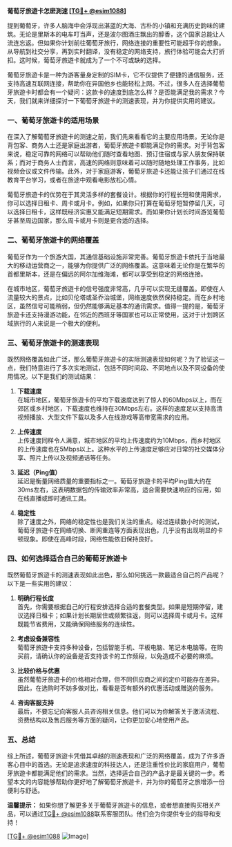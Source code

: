 **葡萄牙旅遊卡怎麽測速 [[TG💪+ @esim1088](https://t.me/s/esim1088)]**

提到葡萄牙，许多人脑海中会浮现出湛蓝的大海、古朴的小镇和充满历史韵味的建筑。无论是里斯本的电车叮当声，还是波尔图酒庄飘出的醇香，这个国家总能让人流连忘返。但如果你计划前往葡萄牙旅行，网络连接的重要性可能超乎你的想象。从导航到社交分享，再到实时翻译，没有稳定的网络支持，旅行体验可能会大打折扣。这时候，葡萄牙旅遊卡就成为了一个不可或缺的选择。

葡萄牙旅遊卡是一种为游客量身定制的SIM卡，它不仅提供了便捷的通信服务，还支持高速互联网连接，帮助你在异国他乡也能轻松上网。不过，很多人在选择葡萄牙旅遊卡时都会有一个疑问：这款卡的速度到底怎么样？是否能满足我的需求？今天，我们就来详细探讨一下葡萄牙旅遊卡的测速表现，并为你提供实用的建议。

### 一、葡萄牙旅遊卡的适用场景

在深入了解葡萄牙旅遊卡的测速之前，我们先来看看它的主要应用场景。无论你是背包客、商务人士还是家庭出游者，葡萄牙旅遊卡都能满足你的需求。对于背包客来说，稳定可靠的网络可以帮助他们随时查看地图、预订住宿或与家人朋友保持联系；而对于商务人士而言，高速的网络则意味着可以随时随地处理工作事务，比如视频会议或文件传输。此外，对于家庭游客，葡萄牙旅遊卡还能让孩子们通过在线教育平台学习，或者在旅途中观看电影放松心情。

葡萄牙旅遊卡的优势在于其灵活多样的套餐设计。根据你的行程长短和使用需求，你可以选择日租卡、周卡或月卡。例如，如果你只打算在葡萄牙短暂停留几天，可以选择日租卡，这样既经济实惠又能满足短期需求。而如果你计划长时间游览葡萄牙甚至周边国家，那么周卡或月卡则是更合适的选择。

### 二、葡萄牙旅遊卡的网络覆盖

葡萄牙作为一个旅游大国，其通信基础设施非常完善。葡萄牙旅遊卡依托于当地最大的移动运营商之一，能够为你提供广泛的网络覆盖。这意味着无论你是在繁华的首都里斯本，还是在偏远的阿尔加维海滩，都可以享受到稳定的网络连接。

在城市地区，葡萄牙旅遊卡的信号强度非常高，几乎可以实现无缝覆盖。即使在人流量较大的景点，比如贝伦塔或圣乔治城堡，网络速度依然保持稳定。而在乡村地区，虽然信号可能稍弱，但仍然能够满足基本的通讯需求。值得一提的是，葡萄牙旅遊卡还支持漫游功能，在邻近的西班牙等国家也可以正常使用，这对于计划跨区域旅行的人来说是一个极大的便利。

### 三、葡萄牙旅遊卡的测速表现

既然网络覆盖如此广泛，那么葡萄牙旅遊卡的实际测速表现如何呢？为了验证这一点，我们特意进行了多次实地测试，包括不同时间段、不同地点以及不同设备的使用情况。以下是我们的测试结果：

1. **下载速度**  
在城市地区，葡萄牙旅遊卡的平均下载速度达到了惊人的60Mbps以上，而在郊区或乡村地区，下载速度也维持在30Mbps左右。这样的速度足以支持高清视频播放、大型文件下载以及多人在线游戏等高带宽需求的应用。

2. **上传速度**  
上传速度同样令人满意，城市地区的平均上传速度约为10Mbps，而乡村地区的上传速度也在5Mbps以上。这种水平的上传速度足够应对日常的社交媒体分享、照片上传以及视频通话等任务。

3. **延迟（Ping值）**  
延迟是衡量网络质量的重要指标之一。葡萄牙旅遊卡的平均Ping值大约在30ms左右，这表明数据包的传输效率非常高，适合需要快速响应的应用，如在线直播或即时通讯工具。

4. **稳定性**  
除了速度之外，网络的稳定性也是我们关注的重点。经过连续数小时的测试，葡萄牙旅遊卡在网络切换、断网重连等方面表现出色，几乎没有出现明显的卡顿现象。即使在高峰时段，网络性能依旧保持良好。

### 四、如何选择适合自己的葡萄牙旅遊卡

既然葡萄牙旅遊卡的测速表现如此出色，那么如何挑选一款最适合自己的产品呢？以下是一些实用的建议：

1. **明确行程长度**  
首先，你需要根据自己的行程安排选择合适的套餐类型。如果是短期停留，建议选择日租卡；如果计划长期居住或频繁往返，则可以选择周卡或月卡。这样既能节省费用，又能确保网络服务的连续性。

2. **考虑设备兼容性**  
葡萄牙旅遊卡支持多种设备，包括智能手机、平板电脑、笔记本电脑等。在购买前，请确认你的设备是否支持该卡的工作频段，以免造成不必要的麻烦。

3. **比较价格与优惠**  
虽然葡萄牙旅遊卡的价格相对合理，但不同供应商之间的定价可能存在差异。因此，在选购时不妨多做对比，看看是否有额外的优惠活动或赠送的服务。

4. **咨询客服支持**  
最后，不要忘记向客服人员咨询相关信息。他们可以为你解答关于激活流程、资费结构以及售后服务等方面的疑问，让你更加安心地使用产品。

### 五、总结

综上所述，葡萄牙旅遊卡凭借其卓越的测速表现和广泛的网络覆盖，成为了许多游客心目中的首选。无论是追求速度的科技达人，还是注重性价比的家庭用户，葡萄牙旅遊卡都能满足他们的需求。当然，选择适合自己的产品才是最关键的一步。希望本文的内容能够帮助你更好地了解葡萄牙旅遊卡，并为你的葡萄牙之旅增添一份便利与舒适。

**温馨提示：** 如果你想了解更多关于葡萄牙旅遊卡的信息，或者想直接购买相关产品，可以通过[TG💪+ @esim1088](https://t.me/s/esim1088)联系客服团队。他们会为你提供专业的指导和支持！

[[TG💪+ @esim1088](https://t.me/s/esim1088) ![Image](https://i.postimg.cc/4NQfJmqS/Snipaste-2025-05-13-00-14-12.png)]